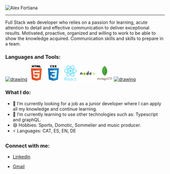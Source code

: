 ![Alex Fortiana](https://drive.google.com/file/d/1ncJNueXiI2AUVUf5WUPAYl6fumwzafct/view?usp=sharing)

<hr/>

Full Stack web developer who relies on a passion for learning, acute attention to detail and effective communication to deliver exceptional results. Motivated, proactive, organized and willing to work to be able to show the knowledge acquired. Communication skills and skills to prepare in a team.

### Languages and Tools:

<a href="https://developer.mozilla.org/en-US/docs/Web/JavaScript" target="_blank"><img src="https://upload.wikimedia.org/wikipedia/commons/thumb/9/99/Unofficial_JavaScript_logo_2.svg/1200px-Unofficial_JavaScript_logo_2.svg.png" alt="drawing" width="50"/></a>
<a href="https://es.wikipedia.org/wiki/HTML" target="_blank"><img src="https://raw.githubusercontent.com/devicons/devicon/master/icons/html5/html5-original-wordmark.svg" alt="drawing" width="50"/></a>
<a href="https://es.wikipedia.org/wiki/css" target="_blank"><img src="https://raw.githubusercontent.com/devicons/devicon/master/icons/css3/css3-original-wordmark.svg" alt="drawing" width="50"/></a>
<a href="https://es.wikipedia.org/wiki/react" target="_blank"><img src="https://raw.githubusercontent.com/devicons/devicon/master/icons/react/react-original-wordmark.svg" alt="drawing" width="50"/></a>
<a href="https://es.wikipedia.org/wiki/Node.js" target="_blank"><img src="https://raw.githubusercontent.com/devicons/devicon/master/icons/nodejs/nodejs-original-wordmark.svg" alt="drawing" width="50"/></a>
<a href="https://es.wikipedia.org/wiki/MongoDB" target="_blank"><img src="https://raw.githubusercontent.com/devicons/devicon/master/icons/mongodb/mongodb-original-wordmark.svg" alt="drawing" width="50"/></a>
<a href="https://git-scm.com/" target="_blank"><img src="https://camo.githubusercontent.com/fbfcb9e3dc648adc93bef37c718db16c52f617ad055a26de6dc3c21865c3321d/68747470733a2f2f7777772e766563746f726c6f676f2e7a6f6e652f6c6f676f732f6769742d73636d2f6769742d73636d2d69636f6e2e737667" alt="drawing" width="50"/></a>


### What I do:

- 🔭 I’m currently looking for a job as a junior developer where I can apply all my knowledge and continue learning.
- 🌱 I’m currently learning to use other technologies such as: Typescript and graphQL.  
- 😄 Hobbies: Sports, Domotic, Sommelier and music producer.
- ⚡ Languages: CAT, ES, EN, DE

### Connect with me:

- <a href="https://www.linkedin.com/in/alexfortiana/" target="_blank">Linkedin</a>

- [Gmail](https://mail.google.com/mail/?view=cm&source=mailto&to=[alexfortiana@gmail.com])


